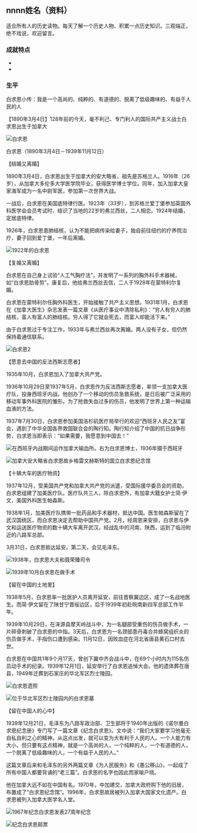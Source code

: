 ## nnnn姓名（资料）

适合所有人的历史读物。每天了解一个历史人物、积累一点历史知识。三观端正，绝不戏说，欢迎留言。  

### 成就特点

- ​
- ​


### 生平

白求恩小传：我是一个高尚的、纯粹的、有道德的、脱离了低级趣味的、有益于人民的人

【1890年3月4日】128年前的今天，毫不利己、专门利人的国际共产主义战士白求恩出生于加拿大

![白求恩](白求恩.jpg)

白求恩（1890年3月4日－1939年11月12日）

【结婚又离婚】

1890年3月4日，白求恩出生于加拿大的安大略省，祖先是苏格兰人。1916年（26岁），从加拿大多伦多大学医学院毕业，获得医学博士学位。同年，加入加拿大皇家海军成为一名中尉军医，参加第一次世界大战。

一战后，白求恩在美国底特律行医。1923年（33岁），到苏格兰爱丁堡参加英国外科医学会会员考试时，结识了当地的22岁的弗兰西丝，二人相恋。1924年结婚，定居底特律。

1926年，白求恩患肺结核，认为不能把病传染给妻子，独自前往纽约的疗养院治疗，妻子回到爱丁堡，一年后离婚。

![1922年的白求恩](1922年的白求恩.jpg)

【复婚又离婚】

白求恩在自己身上试验“人工气胸疗法”，并发明了一系列的胸外科手术器械，如“白求恩肋骨剪”。康复后，他给弗兰西丝去信，二人于1928年在蒙特利尔复婚。

白求恩在蒙特利尔任胸外科医生，开始接触了共产主义思想。1931年1月，白求恩在《加拿大医生》杂志发表一篇文章《从医疗事业中清除私利》：“穷人有穷人的肺结核，富人有富人的肺结核。穷人得了它就会死去，而富人却能活下来。”

由于白求恩过于专注工作，1933年与弗兰西丝再次离婚。两人没有子女，但仍然保持着通信联系。

![白求恩2](白求恩2.jpg)

【愿意去中国的反法西斯志愿者】

1935年10月，白求恩加入了加拿大共产党。

1936年10月29日至1937年5月，白求恩作为反法西斯志愿者，率领一支加拿大医疗队，投身西班牙内战。他创办了一个移动的伤员急救系统，是日后被广泛采用的移动军事外科医院的雏形。为了抢救失血过多的伤员，他发明了世界上第一种运输血液的方法。

1937年7月30日，白求恩参加美国洛杉矶医疗局举行的欢迎“西班牙人民之友”宴会，遇到了中华全国各界救国联合会的陶行知。陶行知介绍了中国的抗日战争形势，白求恩当即表示：“如果需要，我愿意到中国去！”

![在西班牙内战期间运作加拿大输血所。右为白求恩博士，1936年摄于西班牙](在西班牙内战期间运作加拿大输血所。右为白求恩博士，1936年摄于西班牙.jpg)

![加拿大安大略省白求恩故乡格雷文赫斯特的国立白求恩纪念馆](加拿大安大略省白求恩故乡格雷文赫斯特的国立白求恩纪念馆.jpg)

【十辆大车的医疗物资】

1937年12月，受美国共产党和加拿大共产党的派遣，受国际援华委员会的资助，白求恩组建了加美医疗队。医疗队共三人，除白求恩外，有加拿大籍女护士简·伊文，美国外科医生帕森斯。

1938年1月，加美医疗队携带一批药品和手术器材，抵达中国。医生帕森斯留在了武汉国统区，而白求恩决定去帮助中国共产党。2月，经周恩来安排，白求恩与伊文和运送医疗物资的数十辆大车离开武汉，经战乱中的河南、陕西，运到了临汾附近的八路军总部。

3月31日，白求恩抵达延安。第二天，会见毛泽东。

![1938年，白求恩大夫和聂荣臻司令](1938年，白求恩大夫和聂荣臻司令.jpg)

![1939年10月白求恩在做手术](1939年10月白求恩在做手术.jpg)

【留在中国的土地里】

1938年5月，白求恩率一批医护人员离开延安，前往晋察冀边区，成了一名战地医生。而简·伊文留在了陕甘宁晋绥边区，后于1939年初赴皖南新四军总部工作半年。

1939年10月29日，在涞源县摩天岭战斗中，为一名腿部受重伤的伤员做手术，一片碎骨刺破了白求恩的中指。3天后，白求恩为一名颈部患丹毒合并蜂窝组织炎的伤员做手术，手指伤口遭到感染。11月12日，因败血症在河北省唐县黄石口村去世。

白求恩在中国共1年9个月17天，曾创下冀中齐会战斗中，在69个小时内为115名伤员动手术的纪录。1939年12月1日，延安举行了白求恩追悼大会。他的遗体葬在唐县，1949年迁葬到石家庄的华北军区烈士陵园。

![白求恩遗照](白求恩遗照.jpg)

![位于华北军区烈士陵园内的白求恩墓](位于华北军区烈士陵园内的白求恩墓.JPG)

【留在中国人的心中】

1939年12月21日，毛泽东为八路军政治部、卫生部将于1940年出版的《诺尔曼白求恩纪念册》专门写了一篇文章《纪念白求恩》。文中说：“我们大家要学习他毫无自私自利之心的精神。从这点出发，就可以变为大有利于人民的人。一个人能力有大小，但只要有这点精神，就是一个高尚的人，一个纯粹的人，一个有道德的人，一个脱离了低级趣味的人，一个有益于人民的人。”

这篇文章后来和毛泽东的另外两篇文章《为人民服务》和《愚公移山》，一起成了所有中国人都要背诵的“老三篇”。白求恩的名字也因此而家喻户晓。

他在加拿大远不如在中国有名。1970年，中加建交，加拿大政府购下他的旧居，布置成了“白求恩纪念馆”。1996年，白求恩故居被列入加拿大国家文化遗产。白求恩被列入加拿大医学名人堂。

![1967年纪念白求恩发表27周年纪念](1967年纪念白求恩发表27周年纪念.jpg)

![纪念白求恩邮票](纪念白求恩邮票.jpeg)

